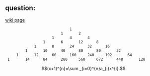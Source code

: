 ## question: 
[wiki page](https://en.wikipedia.org/wiki/Pascal%27s_triangle)
```
                             1
                         1       2
                     1       4       4
                 1       6       12      8
             1       8       24      32      16
         1       10      40      80      80       32
     1       12      60      160     240     192       64
 1       14      84      280     560     672      448       128
```



```math
(x+1)^{n}=\sum _{i=0}^{n}a_{i}x^{i}.
```
